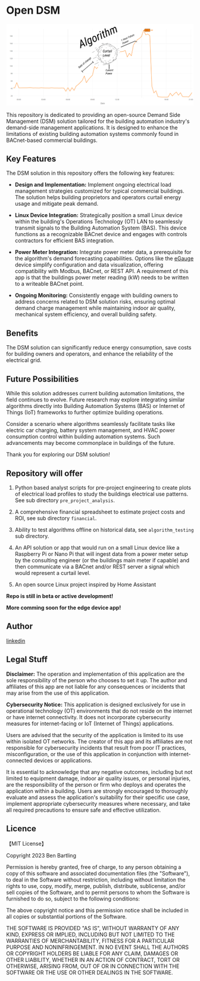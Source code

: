 # Open DSM

![Alt text](/time_series_testing/plots/algorithm_snip.png)

This repository is dedicated to providing an open-source Demand Side Management (DSM) solution tailored for the building automation industry's demand-side management applications. It is designed to enhance the limitations of existing building automation systems commonly found in BACnet-based commercial buildings.

## Key Features

The DSM solution in this repository offers the following key features:

* **Design and Implementation:** Implement ongoing electrical load management strategies customized for typical commercial buildings. The solution helps building proprietors and operators curtail energy usage and mitigate peak demand.

* **Linux Device Integration:** Strategically position a small Linux device within the building's Operations Technology (OT) LAN to seamlessly transmit signals to the Building Automation System (BAS). This device functions as a recognizable BACnet device and engages with controls contractors for efficient BAS integration.

* **Power Meter Integration:** Integrate power meter data, a prerequisite for the algorithm's demand forecasting capabilities. Options like the [eGauge](https://www.egauge.net/commercial-energy-monitor/) device simplify configuration and data visualization, offering compatibility with Modbus, BACnet, or REST API. A requirement of this app is that the buildings power meter reading (kW) needs to be written to a writeable BACnet point.

* **Ongoing Monitoring:** Consistently engage with building owners to address concerns related to DSM solution risks, ensuring optimal demand charge management while maintaining indoor air quality, mechanical system efficiency, and overall building safety.

## Benefits

The DSM solution can significantly reduce energy consumption, save costs for building owners and operators, and enhance the reliability of the electrical grid.

## Future Possibilities

While this solution addresses current building automation limitations, the field continues to evolve. Future research may explore integrating similar algorithms directly into Building Automation Systems (BAS) or Internet of Things (IoT) frameworks to further optimize building operations.

Consider a scenario where algorithms seamlessly facilitate tasks like electric car charging, battery system management, and HVAC power consumption control within building automation systems. Such advancements may become commonplace in buildings of the future.

Thank you for exploring our DSM solution!


## Repository will offer 

1. Python based analyst scripts for pre-project engineering to create plots of electrical load profiles to study the buildings electrical use patterns. See sub directory `pre_project_analysis`.

2. A comprehensive financial spreadsheet to estimate project costs and ROI, see sub directory `financial`.

3. Ability to test algorithms offline on historical data, see `algorithm_testing` sub directory.

4. An API solution or app that would run on a small Linux device like a Raspberry Pi or Nano Pi that will ingest data from a power meter setup by the consulting engineer (or the buildings main meter if capable) and then communicate via a BACnet and/or REST server a signal which would represent a curtail level.

5. An open source Linux project inspired by Home Assistant

**Repo is still in beta or active development!**

**More comming soon for the edge device app!**

## Author

[linkedin](https://www.linkedin.com/in/ben-bartling-510a0961/)

## Legal Stuff

**Disclaimer:** The operation and implementation of this application are the sole responsibility of the person who chooses to set it up. The author and affiliates of this app are not liable for any consequences or incidents that may arise from the use of this application.

**Cybersecurity Notice:** This application is designed exclusively for use in operational technology (OT) environments that do not reside on the internet or have internet connectivity. It does not incorporate cybersecurity measures for internet-facing or IoT (Internet of Things) applications. 

Users are advised that the security of the application is limited to its use within isolated OT networks. The creator of this app and its affiliates are not responsible for cybersecurity incidents that result from poor IT practices, misconfiguration, or the use of this application in conjunction with internet-connected devices or applications.

It is essential to acknowledge that any negative outcomes, including but not limited to equipment damage, indoor air quality issues, or personal injuries, are the responsibility of the person or firm who deploys and operates the application within a building. Users are strongly encouraged to thoroughly evaluate and assess the application's suitability for their specific use case, implement appropriate cybersecurity measures where necessary, and take all required precautions to ensure safe and effective utilization.


## Licence

【MIT License】

Copyright 2023 Ben Bartling

Permission is hereby granted, free of charge, to any person obtaining a copy of this software and associated documentation files (the "Software"), to deal in the Software without restriction, including without limitation the rights to use, copy, modify, merge, publish, distribute, sublicense, and/or sell copies of the Software, and to permit persons to whom the Software is furnished to do so, subject to the following conditions:

The above copyright notice and this permission notice shall be included in all copies or substantial portions of the Software.

THE SOFTWARE IS PROVIDED "AS IS", WITHOUT WARRANTY OF ANY KIND, EXPRESS OR IMPLIED, INCLUDING BUT NOT LIMITED TO THE WARRANTIES OF MERCHANTABILITY, FITNESS FOR A PARTICULAR PURPOSE AND NONINFRINGEMENT. IN NO EVENT SHALL THE AUTHORS OR COPYRIGHT HOLDERS BE LIABLE FOR ANY CLAIM, DAMAGES OR OTHER LIABILITY, WHETHER IN AN ACTION OF CONTRACT, TORT OR OTHERWISE, ARISING FROM, OUT OF OR IN CONNECTION WITH THE SOFTWARE OR THE USE OR OTHER DEALINGS IN THE SOFTWARE.


